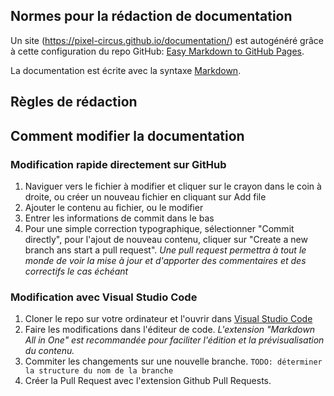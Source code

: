 ## Normes pour la rédaction de documentation

Un site (https://pixel-circus.github.io/documentation/) est autogénéré grâce à cette configuration du repo GitHub: [Easy Markdown to GitHub Pages](https://nicolas-van.github.io/easy-markdown-to-github-pages/).

La documentation est écrite avec la syntaxe [Markdown](https://github.com/adam-p/markdown-here/wiki/Markdown-Cheatsheet).

## Règles de rédaction



## Comment modifier la documentation

### Modification rapide directement sur GitHub

1. Naviguer vers le fichier à modifier et cliquer sur le crayon dans le coin à droite, ou créer un nouveau fichier en cliquant sur Add file
2. Ajouter le contenu au fichier, ou le modifier
3. Entrer les informations de commit dans le bas
4. Pour une simple correction typographique, sélectionner "Commit directly", pour l'ajout de nouveau contenu, cliquer sur "Create a new branch ans start a pull request". *Une pull request permettra à tout le monde de voir la mise à jour et d'apporter des commentaires et des correctifs le cas échéant*

### Modification avec Visual Studio Code

1. Cloner le repo sur votre ordinateur et l'ouvrir dans [Visual Studio Code](outils/visual-studio-code.md)
2. Faire les modifications dans l'éditeur de code. *L'extension "Markdown All in One" est recommandée pour faciliter l'édition et la prévisualisation du contenu.*
3. Commiter les changements sur une nouvelle branche. `TODO: déterminer la structure du nom de la branche`
4. Créer la Pull Request avec l'extension Github Pull Requests.

